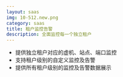 ```yaml
---
layout: saas
img: 10-512.new.png
category: saas
title: 租户监控告警
description: 全面监控每一个独立租户
---
```


 * 提供独立租户对应的虚机、站点、端口监控
 * 支持租户级别的自定义监控及告警
 * 提供所有租户级别的监控及告警数据展示

 